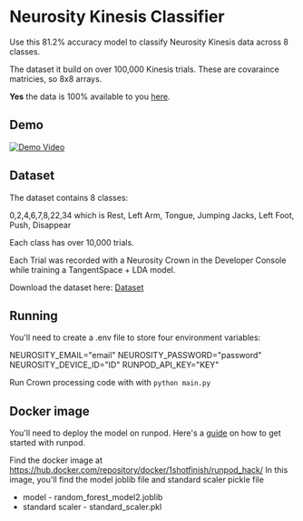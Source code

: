 # Neurosity Kinesis Classifier

Use this 81.2% accuracy model to classify Neurosity Kinesis data across 8 classes.

The dataset it build on over 100,000 Kinesis trials. These are covaraince matricies, so 8x8 arrays.

**Yes** the data is 100% available to you [here](https://drive.google.com/file/d/1mdRl99CRX-zJ_t3-rDLQ6CzIUezXaGsc/view?usp=sharing).

## Demo

[![Demo Video](https://img.youtube.com/vi/1_1rjStQWXQ/0.jpg)](https://youtube.com/shorts/1_1rjStQWXQ?feature=share)

## Dataset

The dataset contains 8 classes:

0,2,4,6,7,8,22,34 which is Rest, Left Arm, Tongue, Jumping Jacks, Left Foot, Push, Disappear

Each class has over 10,000 trials.

Each Trial was recorded with a Neurosity Crown in the Developer Console while training a TangentSpace + LDA model.

Download the dataset here: [Dataset](https://drive.google.com/file/d/1mdRl99CRX-zJ_t3-rDLQ6CzIUezXaGsc/view?usp=sharing)

## Running

You'll need to create a .env file to store four environment variables:

NEUROSITY_EMAIL="email"
NEUROSITY_PASSWORD="password"
NEUROSITY_DEVICE_ID="ID"
RUNPOD_API_KEY="KEY"

Run Crown processing code with with `python main.py`

## Docker image

You'll need to deploy the model on runpod. Here's a [guide](https://github.com/EveripediaNetwork/runpod-worker-vllm) on how to get started with runpod.

Find the docker image at https://hub.docker.com/repository/docker/1shotfinish/runpod_hack/
In this image, you'll find the model joblib file and standard scaler pickle file

- model - random_forest_model2.joblib
- standard scaler - standard_scaler.pkl
